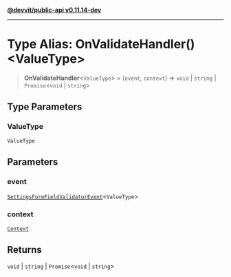 [**@devvit/public-api v0.11.14-dev**](../README.md)

---

# Type Alias: OnValidateHandler()\<ValueType\>

> **OnValidateHandler**\<`ValueType`\> = (`event`, `context`) => `void` \| `string` \| `Promise`\<`void` \| `string`\>

## Type Parameters

### ValueType

`ValueType`

## Parameters

### event

[`SettingsFormFieldValidatorEvent`](SettingsFormFieldValidatorEvent.md)\<`ValueType`\>

### context

[`Context`](../@devvit/namespaces/Devvit/type-aliases/Context.md)

## Returns

`void` \| `string` \| `Promise`\<`void` \| `string`\>
